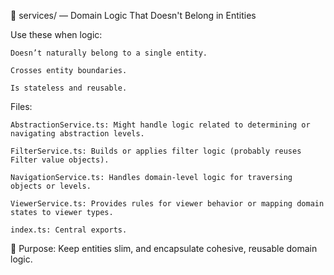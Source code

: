📁 services/ — Domain Logic That Doesn't Belong in Entities

Use these when logic:

    Doesn’t naturally belong to a single entity.

    Crosses entity boundaries.

    Is stateless and reusable.

Files:

    AbstractionService.ts: Might handle logic related to determining or navigating abstraction levels.

    FilterService.ts: Builds or applies filter logic (probably reuses Filter value objects).

    NavigationService.ts: Handles domain-level logic for traversing objects or levels.

    ViewerService.ts: Provides rules for viewer behavior or mapping domain states to viewer types.

    index.ts: Central exports.

📌 Purpose: Keep entities slim, and encapsulate cohesive, reusable domain logic.